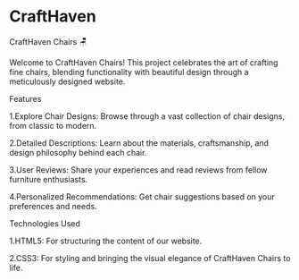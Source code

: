 # CraftHaven

CraftHaven Chairs 🪑

Welcome to CraftHaven Chairs! This project celebrates the art of crafting fine chairs, blending functionality with beautiful design through a meticulously designed website.

Features

1.Explore Chair Designs: Browse through a vast collection of chair designs, from classic to modern.

2.Detailed Descriptions: Learn about the materials, craftsmanship, and design philosophy behind each chair.

3.User Reviews: Share your experiences and read reviews from fellow furniture enthusiasts.

4.Personalized Recommendations: Get chair suggestions based on your preferences and needs.

Technologies Used

1.HTML5: For structuring the content of our website.

2.CSS3: For styling and bringing the visual elegance of CraftHaven Chairs to life.
